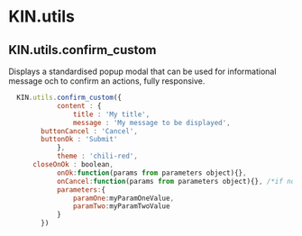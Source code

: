 # KIN.utils

## KIN.utils.confirm_custom
Displays a standardised popup modal that can be used for informational message och to confirm an actions, fully responsive.

```javascript
  KIN.utils.confirm_custom({
			content : {
				title : 'My title',
				message : 'My message to be displayed',
        buttonCancel : 'Cancel',
        buttonOk : 'Submit'
			},
			theme : 'chili-red',
      closeOnOk : boolean,
			onOk:function(params from parameters object){},
			onCancel:function(params from parameters object){}, /*if not present no cancel button will be displayed*/
			parameters:{
				paramOne:myParamOneValue,
				paramTwo:myParamTwoValue
			}
		})
```
